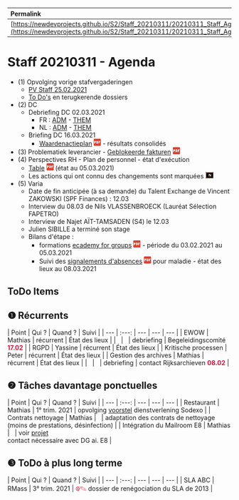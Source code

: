 <link rel="stylesheet" href="https://newdevprojects.github.io/S2/S2.css">
<link rel="stylesheet" href="S2.css">

&nbsp;

&nbsp;

| Permalink |
| :--- |
| [https://newdevprojects.github.io/S2/Staff_20210311/20210311_Staff_Agenda.html](https://newdevprojects.github.io/S2/Staff_20210311/20210311_Staff_Agenda.html) | 

# Staff 20210311 - Agenda

* (1) Opvolging vorige stafvergaderingen
	* [PV Staff 25.02.2021](https://newdevprojects.github.io/S2/Staff_20210225/20210225_Staff_PV.html)
	* [To Do's](#todo) en terugkerende dossiers
* (2) DC 
	* Debriefing DC 02.03.2021
		* FR : [ADM](https://newdevprojects.github.io/S2/Staff/20210302_Adm_FR.pdf) - [THEM](https://newdevprojects.github.io/S2/Staff/20210302_Them_FR.pdf)
		* NL : [ADM](https://newdevprojects.github.io/S2/Staff/20210302_Adm_NL.pdf) - [THEM](https://newdevprojects.github.io/S2/Staff/20210302_Them_NL.pdf)
	* Briefing DC 16.03.2021
		* [Waardenactieplan](20210223_Waardenactieplan_2021_nota_voor_DIRCOM.pdf) ![](pdf.png) - résultats consolidés
* (3) Problematiek leverancier - [Geblokeerde fakturen](20210303_Geblokeerde_fakturen.pdf) ![](pdf.png)
* (4) Perspectives RH - Plan de personnel - état d'exécution
	* [Table](TablePlansPersonnel_20210308.pdf) ![](pdf.png) (état au 05.03.2021)
	* Les actions qui ont connu des changements sont marquées ![](table_NEW.png)
* (5) Varia
	* Date de fin anticipée (à sa demande) du Talent Exchange de Vincent ZAKOWSKI (SPF Finances) : 12.03
	* Interview du 08.03 de Nils VLASSENBROECK (Lauréat Sélection FAPETRO)
	* Interview de Najet A&Iuml;T-TAMSADEN (S4) le 12.03
	* Julien SIBILLE a terminé son stage 
	* Bilans d'étape :
		* formations [ecademy for groups](ecademy_for_groups_20210201_20210305.pdf) ![](pdf.png)  - période du 03.02.2021 au 05.03.2021
		* Suivi des [signalements d'absences](20210308_Monitoring_Ziektemelding_S2.pdf) ![](pdf.png) pour maladie - état des lieux au 08.03.2021


<a name="todo"> </a>

## ToDo Items

## &#10102; Récurrents

| Point | Qui ? | Quand ? | Suivi |
| --- | :---: | --- | --- | --- |
| EWOW | Mathias | récurrent | &Eacute;tat des lieux |
| &nbsp; | &nbsp; | debriefing | Begeleidingscomité <font color="crimson"><b>17.02</b></font> |
| RGPD | Yassine | récurrent | &Eacute;tat des lieux |
| Kritische processen | Peter | récurrent | &Eacute;tat des lieux |
| Gestion des archives | Mathias | récurrent | &Eacute;tat des lieux |
| &nbsp; | &nbsp; | debriefing | contact Rijksarchieven <font color="crimson"><b>08.02</b></font> |

## &#10103; Tâches davantage ponctuelles

| Point | Qui ? | Quand ? | Suivi |
| --- | :---: | --- | --- | --- |
| Restaurant | Mathias | 1° trim. 2021 | opvolging [voorstel](https://newdevprojects.github.io/S2/Staff_20210107/20210107_Sodexo_aangepaste_werking.pdf) dienstverlening Sodexo |
| Contrats nettoyage | Mathias | &nbsp; | adaptation des contrats de nettoyage (moins de prestations, désinfection) |
| Intégration du Mailroom E8 | Mathias | &nbsp; | voir [projet](https://newdevprojects.github.io/S2/Staff_20210204/Nota_verzendingsdienst_E8.pdf)<br>contact nécessaire avec DG ai. E8 |

## &#10104; ToDo à plus long terme

| Point | Qui ? | Quand ? | Suivi |
| --- | :---: | --- | --- | --- |
| SLA ABC | RMass | 3° trim. 2021 | <font color="crimson" size="3px">&#10179;&#9998;</font> dossier de renégociation du SLA de 2013 |

